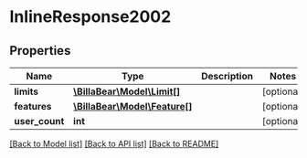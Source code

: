 # InlineResponse2002

## Properties
Name | Type | Description | Notes
------------ | ------------- | ------------- | -------------
**limits** | [**\BillaBear\Model\Limit[]**](Limit.md) |  | [optional] 
**features** | [**\BillaBear\Model\Feature[]**](Feature.md) |  | [optional] 
**user_count** | **int** |  | [optional] 

[[Back to Model list]](../../README.md#documentation-for-models) [[Back to API list]](../../README.md#documentation-for-api-endpoints) [[Back to README]](../../README.md)

